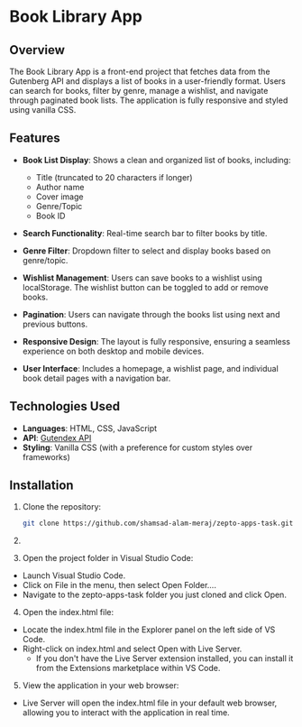 # Book Library App

## Overview

The Book Library App is a front-end project that fetches data from the Gutenberg API and displays a list of books in a user-friendly format. Users can search for books, filter by genre, manage a wishlist, and navigate through paginated book lists. The application is fully responsive and styled using vanilla CSS.

## Features

- **Book List Display**: Shows a clean and organized list of books, including:

  - Title (truncated to 20 characters if longer)
  - Author name
  - Cover image
  - Genre/Topic
  - Book ID

- **Search Functionality**: Real-time search bar to filter books by title.

- **Genre Filter**: Dropdown filter to select and display books based on genre/topic.

- **Wishlist Management**: Users can save books to a wishlist using localStorage. The wishlist button can be toggled to add or remove books.

- **Pagination**: Users can navigate through the books list using next and previous buttons.

- **Responsive Design**: The layout is fully responsive, ensuring a seamless experience on both desktop and mobile devices.

- **User Interface**: Includes a homepage, a wishlist page, and individual book detail pages with a navigation bar.

## Technologies Used

- **Languages**: HTML, CSS, JavaScript
- **API**: [Gutendex API](https://gutendex.com/)
- **Styling**: Vanilla CSS (with a preference for custom styles over frameworks)

## Installation

1. Clone the repository:

   ```bash
   git clone https://github.com/shamsad-alam-meraj/zepto-apps-task.git

   ```

2. ```cd zepto-apps-task

   ```

3. Open the project folder in Visual Studio Code:

- Launch Visual Studio Code.
- Click on File in the menu, then select Open Folder....
- Navigate to the zepto-apps-task folder you just cloned and click Open.

4. Open the index.html file:

- Locate the index.html file in the Explorer panel on the left side of VS Code.
- Right-click on index.html and select Open with Live Server.
  - If you don't have the Live Server extension installed, you can install it from the Extensions marketplace within VS Code.

5. View the application in your web browser:

- Live Server will open the index.html file in your default web browser, allowing you to interact with the application in real time.
